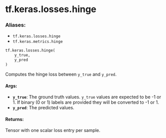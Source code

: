 <div itemscope itemtype="http://developers.google.com/ReferenceObject">
<meta itemprop="name" content="tf.keras.losses.hinge" />
<meta itemprop="path" content="Stable" />
</div>

# tf.keras.losses.hinge

### Aliases:

* `tf.keras.losses.hinge`
* `tf.keras.metrics.hinge`

``` python
tf.keras.losses.hinge(
    y_true,
    y_pred
)
```

Computes the hinge loss between `y_true` and `y_pred`.

#### Args:

* <b>`y_true`</b>: The ground truth values. `y_true` values are expected to be -1 or 1.
    If binary (0 or 1) labels are provided they will be converted to -1 or 1.
* <b>`y_pred`</b>: The predicted values.


#### Returns:

Tensor with one scalar loss entry per sample.